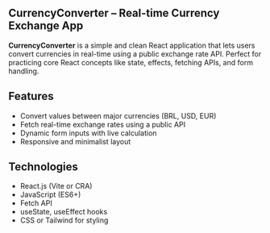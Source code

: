 ## CurrencyConverter – Real-time Currency Exchange App

**CurrencyConverter** is a simple and clean React application that lets users convert currencies in real-time using a public exchange rate API. Perfect for practicing core React concepts like state, effects, fetching APIs, and form handling.

## Features

- Convert values between major currencies (BRL, USD, EUR)
- Fetch real-time exchange rates using a public API
- Dynamic form inputs with live calculation
- Responsive and minimalist layout

## Technologies

- React.js (Vite or CRA)
- JavaScript (ES6+)
- Fetch API
- useState, useEffect hooks
- CSS or Tailwind for styling

